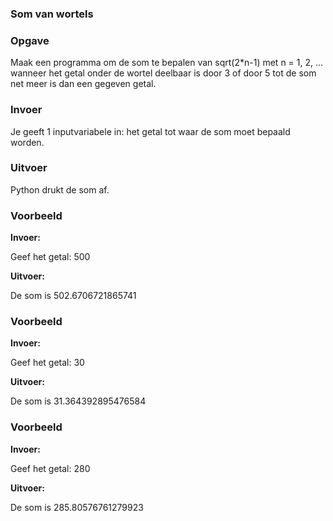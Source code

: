 ### Som van wortels

### Opgave

Maak een programma om de som te bepalen van sqrt(2*n-1) met n = 1, 2, … wanneer het getal onder de wortel deelbaar is door 3 of door 5 tot de som net meer is dan een gegeven getal.

### Invoer

Je geeft 1 inputvariabele in: het getal tot waar de som moet bepaald worden.

### Uitvoer

Python drukt de som af.

### Voorbeeld

**Invoer:**

Geef het getal: 500

**Uitvoer:**

De som is 502.6706721865741

### Voorbeeld

**Invoer:**

Geef het getal: 30

**Uitvoer:**

De som is 31.364392895476584

### Voorbeeld

**Invoer:**

Geef het getal: 280

**Uitvoer:**

De som is 285.80576761279923

